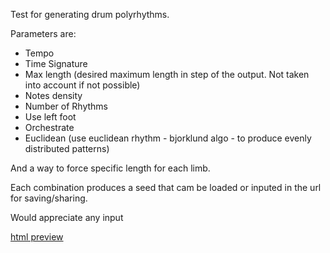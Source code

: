 Test for generating drum polyrhythms.

Parameters are:

* Tempo
* Time Signature
* Max length (desired maximum length in step of the output. Not taken into account if not possible)
* Notes density
* Number of Rhythms 
* Use left foot
* Orchestrate 
* Euclidean (use euclidean rhythm - bjorklund algo - to produce evenly distributed patterns)

And a way to force specific length for each limb. 

Each combination produces a seed that cam be loaded or inputed in the url for saving/sharing.

Would appreciate any input

[html preview](https://atactionpark.github.io/PolyrhythmGenerator/)



